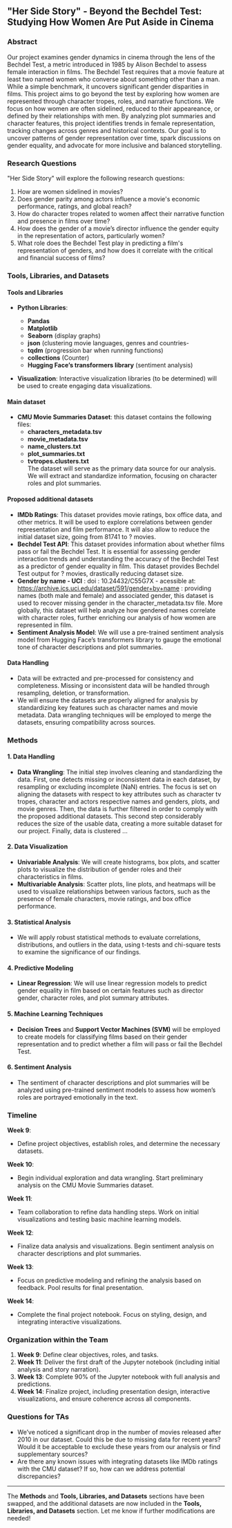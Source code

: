 ## "Her Side Story" - Beyond the Bechdel Test: Studying How Women Are Put Aside in Cinema  

### Abstract

Our project examines gender dynamics in cinema through the lens of the Bechdel Test, a metric introduced in 1985 by Alison Bechdel to assess female interaction in films. The Bechdel Test requires that a movie feature at least two named women who converse about something other than a man. While a simple benchmark, it uncovers significant gender disparities in films. This project aims to go beyond the test by exploring how women are represented through character tropes, roles, and narrative functions. We focus on how women are often sidelined, reduced to their appeareance, or defined by their relationships with men. By analyzing plot summaries and character features, this project identifies trends in female representation, tracking changes across genres and historical contexts. Our goal is to uncover patterns of gender representation over time, spark discussions on gender equality, and advocate for more inclusive and balanced storytelling.

### Research Questions

"Her Side Story" will explore the following research questions:

1. How are women sidelined in movies?
2. Does gender parity among actors influence a movie's economic performance, ratings, and global reach?
3. How do character tropes related to women affect their narrative function and presence in films over time?
4. How does the gender of a movie’s director influence the gender equity in the representation of actors, particularly women?
5. What role does the Bechdel Test play in predicting a film's representation of genders, and how does it correlate with the critical and financial success of films?

### Tools, Libraries, and Datasets

#### Tools and Libraries
- **Python Libraries**:
  - **Pandas**
  - **Matplotlib**
  - **Seaborn** (display graphs)
  - **json** (clustering movie languages, genres and countries-
  - **tqdm** (progression bar when running functions)
  - **collections** (Counter)
  - **Hugging Face’s transformers library** (sentiment analysis)
  
- **Visualization**: Interactive visualization libraries (to be determined) will be used to create engaging data visualizations.

#### Main dataset
- **CMU Movie Summaries Dataset**: this dataset contains the following files:
  - **characters_metadata.tsv**  
  - **movie_metadata.tsv**  
  - **name_clusters.txt**  
  - **plot_summaries.txt**  
  - **tvtropes.clusters.txt**  
  The dataset will serve as the primary data source for our analysis. We will extract and standardize information, focusing on character roles and plot summaries.

#### Proposed additional datasets
- **IMDb Ratings**: This dataset provides movie ratings, box office data, and other metrics. It will be used to explore correlations between gender representation and film performance. It will also allow to reduce the initial dataset size, going from 81741 to ? movies.
- **Bechdel Test API**: This dataset provides information about whether films pass or fail the Bechdel Test. It is essential for assessing gender interaction trends and understanding the accuracy of the Bechdel Test as a predictor of gender equality in film. This dataset provides Bechdel Test output for ? movies, drastically reducing dataset size. 
- **Gender by name - UCI** : doi : 10.24432/C55G7X - acessible at: https://archive.ics.uci.edu/dataset/591/gender+by+name : providing names (both male and female) and associated gender, this dataset is used to recover missing gender in the character_metadata.tsv file.
More globally, this dataset will help analyze how gendered names correlate with character roles, further enriching our analysis of how women are represented in film.
- **Sentiment Analysis Model**: We will use a pre-trained sentiment analysis model from Hugging Face’s transformers library to gauge the emotional tone of character descriptions and plot summaries.

#### Data Handling
- Data will be extracted and pre-processed for consistency and completeness. Missing or inconsistent data will be handled through resampling, deletion, or transformation.
- We will ensure the datasets are properly aligned for analysis by standardizing key features such as character names and movie metadata. Data wrangling techniques will be employed to merge the datasets, ensuring compatibility across sources.

### Methods

#### 1. Data Handling
- **Data Wrangling**: The initial step involves cleaning and standardizing the data. First, one detects missing or inconsistent data in each dataset, by resampling or excluding incomplete (NaN) entries. The focus is set on aligning the datasets with respect to key attributes such as character tv tropes, character and actors respective names and genders, plots, and movie genres. Then, the data is further filtered in order to comply with the proposed additional datasets. This second step considerably reduces the size of the usable data, creating a more suitable dataset for our project. Finally, data is clustered ...

#### 2. Data Visualization
- **Univariable Analysis**: We will create histograms, box plots, and scatter plots to visualize the distribution of gender roles and their characteristics in films.
- **Multivariable Analysis**: Scatter plots, line plots, and heatmaps will be used to visualize relationships between various factors, such as the presence of female characters, movie ratings, and box office performance.

#### 3. Statistical Analysis
- We will apply robust statistical methods to evaluate correlations, distributions, and outliers in the data, using t-tests and chi-square tests to examine the significance of our findings.

#### 4. Predictive Modeling
- **Linear Regression**: We will use linear regression models to predict gender equality in film based on certain features such as director gender, character roles, and plot summary attributes.

#### 5. Machine Learning Techniques
- **Decision Trees** and **Support Vector Machines (SVM)** will be employed to create models for classifying films based on their gender representation and to predict whether a film will pass or fail the Bechdel Test.

#### 6. Sentiment Analysis
- The sentiment of character descriptions and plot summaries will be analyzed using pre-trained sentiment models to assess how women’s roles are portrayed emotionally in the text.

### Timeline

**Week 9**:  
- Define project objectives, establish roles, and determine the necessary datasets.

**Week 10**:  
- Begin individual exploration and data wrangling. Start preliminary analysis on the CMU Movie Summaries dataset.

**Week 11**:  
- Team collaboration to refine data handling steps. Work on initial visualizations and testing basic machine learning models.

**Week 12**:  
- Finalize data analysis and visualizations. Begin sentiment analysis on character descriptions and plot summaries.

**Week 13**:  
- Focus on predictive modeling and refining the analysis based on feedback. Pool results for final presentation.

**Week 14**:  
- Complete the final project notebook. Focus on styling, design, and integrating interactive visualizations.

### Organization within the Team

1. **Week 9**: Define clear objectives, roles, and tasks.
2. **Week 11**: Deliver the first draft of the Jupyter notebook (including initial analysis and story narration).
3. **Week 13**: Complete 90% of the Jupyter notebook with full analysis and predictions.
4. **Week 14**: Finalize project, including presentation design, interactive visualizations, and ensure coherence across all components.

### Questions for TAs

- We’ve noticed a significant drop in the number of movies released after 2010 in our dataset. Could this be due to missing data for recent years? Would it be acceptable to exclude these years from our analysis or find supplementary sources?
- Are there any known issues with integrating datasets like IMDb ratings with the CMU dataset? If so, how can we address potential discrepancies?

---

The **Methods** and **Tools, Libraries, and Datasets** sections have been swapped, and the additional datasets are now included in the **Tools, Libraries, and Datasets** section. Let me know if further modifications are needed!
